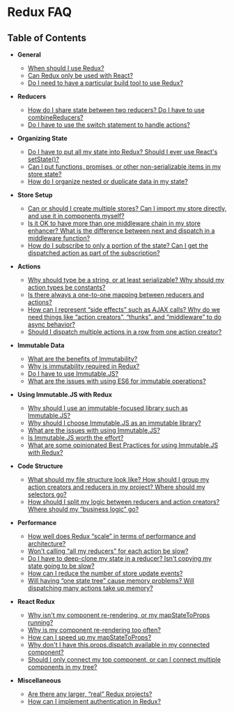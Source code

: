 # Redux FAQ

## Table of Contents

- **General**
  - [When should I use Redux?](/faq/General.md#general-when-to-use)
  - [Can Redux only be used with React?](/faq/General.md#general-only-react)
  - [Do I need to have a particular build tool to use Redux?](/faq/General.md#general-build-tools)
- **Reducers**
  - [How do I share state between two reducers? Do I have to use combineReducers?](/faq/Reducers.md#reducers-share-state)
  - [Do I have to use the switch statement to handle actions?](/faq/Reducers.md#reducers-use-switch)
- **Organizing State**
  - [Do I have to put all my state into Redux? Should I ever use React's setState()?](/faq/OrganizingState.md#organizing-state-only-redux-state)
  - [Can I put functions, promises, or other non-serializable items in my store state?](/faq/OrganizingState.md#organizing-state-non-serializable)
  - [How do I organize nested or duplicate data in my state?](/faq/OrganizingState.md#organizing-state-nested-data)
- **Store Setup**
  - [Can or should I create multiple stores? Can I import my store directly, and use it in components myself?](/faq/StoreSetup.md#store-setup-multiple-stores)
  - [Is it OK to have more than one middleware chain in my store enhancer? What is the difference between next and dispatch in a middleware function?](/faq/StoreSetup.md#store-setup-middleware-chains)
  - [How do I subscribe to only a portion of the state? Can I get the dispatched action as part of the subscription?](/faq/StoreSetup.md#store-setup-subscriptions)
- **Actions**
  - [Why should type be a string, or at least serializable? Why should my action types be constants?](/faq/Actions.md#actions-string-constants)
  - [Is there always a one-to-one mapping between reducers and actions?](/faq/Actions.md#actions-reducer-mappings)
  - [How can I represent “side effects” such as AJAX calls? Why do we need things like “action creators”, “thunks”, and “middleware” to do async behavior?](/faq/Actions.md#actions-side-effects)
  - [Should I dispatch multiple actions in a row from one action creator?](/faq/Actions.md#actions-multiple-actions)
- **Immutable Data**
  - [What are the benefits of Immutability?](/faq/ImmutableData.md#benefits-of-immutability)
  - [Why is immutability required in Redux?](/faq/ImmutableData.md#why-is-immutability-required)
  - [Do I have to use Immutable.JS?](/faq/ImmutableData.md#do-i-have-to-use-immutable-js)
  - [What are the issues with using ES6 for immutable operations?](/faq/ImmutableData.md#issues-with-es6-for-immutable-ops)
- **Using Immutable.JS with Redux**
  - [Why should I use an immutable-focused library such as Immutable.JS?](/docs/recipes/UsingImmutableJS.md#why-use-immutable-library)
  - [Why should I choose Immutable.JS as an immutable library?](/docs/recipes/UsingImmutableJS.md#why-choose-immutable-js)
  - [What are the issues with using Immutable.JS?](/docs/recipes/UsingImmutableJS.md#issues-with-immutable-js)
  - [Is Immutable.JS worth the effort?](/docs/recipes/UsingImmutableJS.md#is-immutable-js-worth-effort)
  - [What are some opinionated Best Practices for using Immutable.JS with Redux?](/docs/recipes/UsingImmutableJS.md#immutable-js-best-practices)

- **Code Structure**
  - [What should my file structure look like? How should I group my action creators and reducers in my project? Where should my selectors go?](/faq/CodeStructure.md#structure-file-structure)
  - [How should I split my logic between reducers and action creators? Where should my “business logic” go?](/faq/CodeStructure.md#structure-business-logic)
- **Performance**
  - [How well does Redux “scale” in terms of performance and architecture?](/faq/Performance.md#performance-scaling)
  - [Won't calling “all my reducers” for each action be slow?](/faq/Performance.md#performance-all-reducers)
  - [Do I have to deep-clone my state in a reducer? Isn't copying my state going to be slow?](/faq/Performance.md#performance-clone-state)
  - [How can I reduce the number of store update events?](/faq/Performance.md#performance-update-events)
  - [Will having “one state tree” cause memory problems? Will dispatching many actions take up memory?](/faq/Performance.md#performance-state-memory)
- **React Redux**
  - [Why isn't my component re-rendering, or my mapStateToProps running?](/faq/ReactRedux.md#react-not-rerendering)
  - [Why is my component re-rendering too often?](/faq/ReactRedux.md#react-rendering-too-often)
  - [How can I speed up my mapStateToProps?](/faq/ReactRedux.md#react-mapstate-speed)
  - [Why don't I have this.props.dispatch available in my connected component?](/faq/ReactRedux.md#react-props-dispatch)
  - [Should I only connect my top component, or can I connect multiple components in my tree?](/faq/ReactRedux.md#react-multiple-components)
- **Miscellaneous**
  - [Are there any larger, “real” Redux projects?](/faq/Miscellaneous.md#miscellaneous-real-projects)
  - [How can I implement authentication in Redux?](/faq/Miscellaneous.md#miscellaneous-authentication)
